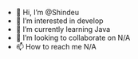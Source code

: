 - 👋 Hi, I’m @Shindeu
- 👀 I’m interested in develop
- 🌱 I’m currently learning Java
- 💞️ I’m looking to collaborate on N/A
- 📫 How to reach me N/A

<!---
Shindeu/Shindeu is a ✨ special ✨ repository because its `README.md` (this file) appears on your GitHub profile.
You can click the Preview link to take a look at your changes.
--->
